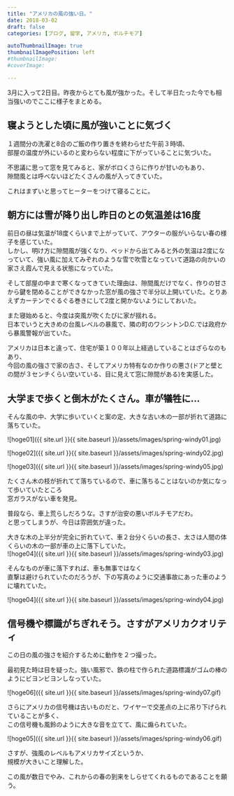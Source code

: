 ```yaml
---
title: "アメリカの風の強い日。"
date: 2018-03-02
draft: false
categories: [ブログ, 留学, アメリカ, ボルチモア]

autoThumbnailImage: true
thumbnailImagePosition: left
#thumbnailImage:
#coverImage:

---
```


3月に入って2日目。昨夜からとても風が強かった。そして半日たった今でも相当強いのでここに様子をまとめる。  

## 寝ようとした頃に風が強いことに気づく

１週間分の洗濯と8合のご飯の作り置きを終わらせた午前３時頃、  
部屋の温度が外にいるのと変わらない程度に下がっていることに気づいた。  

不思議に思って窓を見てみると、家がボロくさらに作りが甘いのもあり、  
隙間風とは呼べないほどたくさんの風が入ってきていた。  

これはまずいと思ってヒーターをつけて寝ることに。  

## 朝方には雪が降り出し昨日のとの気温差は16度

前日の昼は気温が18度くらいまで上がっていて、アウターの服がいらない春の様子を感じていた。  
しかし、明け方に隙間風が強くなり、ベッドから出てみると外の気温は2度になっていて、強い風に加えてみぞれのような雪で吹雪となっていて道路の向かいの家さえ霞んで見える状態になっていた。  

そして部屋の中まで寒くなってきていた理由は、隙間風だけでなく、作りの甘さから鍵を閉めることができなかった窓が風の強さで半分以上開いていた。とりあえずカーテンでぐるぐる巻きにして2度と開かないようにしておいた。  

また寝始めると、今度は突風が吹くたびに家が揺れる。  
日本でいうと大きめの台風レベルの暴風で、隣の町のワシントンD.C.では政府から暴風警報が出ていた。  

アメリカは日本と違って、住宅が築１００年以上経過していることはざらなのもあり、  
今回の風の強さで家の古さ、そしてアメリカ特有なのか作りの悪さ(ドアと壁との間が３センチくらい空いている、目に見えて窓に隙間がある)を実感した。  


## 大学まで歩くと倒木がたくさん。車が犠牲に...

そんな風の中、大学に歩いていくと案の定、大きな古い木の一部が折れて道路に落ちていた。  

![hoge01]({{ site.url }}{{ site.baseurl }}/assets/images/spring-windy01.jpg)  

![hoge02]({{ site.url }}{{ site.baseurl }}/assets/images/spring-windy02.jpg)  

![hoge03]({{ site.url }}{{ site.baseurl }}/assets/images/spring-windy05.jpg)  

たくさん木の枝が折れてて落ちているので、車に落ちることはないのか気になって歩いていたところ  
窓ガラスがない車を発見。  

普段なら、車上荒らしだろうな。さすが治安の悪いボルチモアだわ。  
と思ってしまうが、今日は雰囲気が違った。  


大きな木の上半分が完全に折れていて、車２台分くらいの長さ、太さは人間の体くらいの木の一部が車の上に落下していた。  
![hoge04]({{ site.url }}{{ site.baseurl }}/assets/images/spring-windy03.jpg)  

そんなものが車に落下すれば、車も無事ではなく  
直撃は避けられていたのだろうが、下の写真のように交通事故にあった車のように壊れていた。  

![hoge04]({{ site.url }}{{ site.baseurl }}/assets/images/spring-windy04.jpg)  

## 信号機や標識がちぎれそう。さすがアメリカクオリティ

この日の風の強さを紹介するために動作を２つ撮った。  

最初見た時は目を疑った。強い風邪で、鉄の柱で作られた道路標識がゴムの棒のようにビヨンビヨンしなっていた。  

![hoge06]({{ site.url }}{{ site.baseurl }}/assets/images/spring-windy07.gif)  


さらにアメリカの信号機は古いものだと、ワイヤーで交差点の上に吊り下げられていることが多く、  
この信号機も風鈴のように大きな音を立てて、風に煽られていた。  

![hoge05]({{ site.url }}{{ site.baseurl }}/assets/images/spring-windy06.gif)    

さすが、強風のレベルもアメリカサイズというか、  
規模が大きいこと理解した。  

この風が数日でやみ、これからの春の到来をしらせてくれるものであることを願う。  

